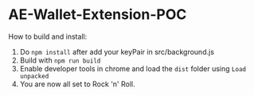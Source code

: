 # AE-Wallet-Extension-POC

How to build and install:

1. Do `npm install` after add your keyPair in src/background.js
2. Build with `npm run build`
3. Enable developer tools in chrome and load the `dist` folder using `Load unpacked`
4. You are now all set to Rock 'n' Roll.
